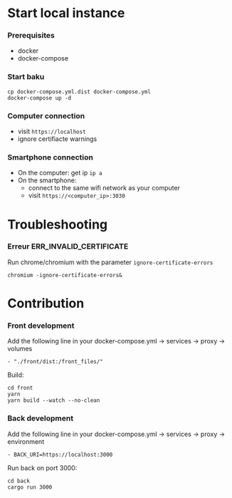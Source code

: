 # Start local instance

### Prerequisites
  - docker
  - docker-compose

### Start baku
```
cp docker-compose.yml.dist docker-compose.yml
docker-compose up -d
```

### Computer connection
- visit `https://localhost`
- ignore certifiacte warnings

### Smartphone connection
- On the computer: get ip `ip a`
- On the smartphone: 
  * connect to the same wifi network as your computer
  * visit `https://<computer_ip>:3030`

# Troubleshooting

### Erreur ERR_INVALID_CERTIFICATE
Run chrome/chromium with the parameter `ignore-certificate-errors`
```
chromium -ignore-certificate-errors&
```

# Contribution

### Front development
Add the following line in your docker-compose.yml -> services -> proxy -> volumes
```
- "./front/dist:/front_files/"
```
Build:
```
cd front
yarn
yarn build --watch --no-clean
```

### Back development
Add the following line in your docker-compose.yml -> services -> proxy -> environment
```
- BACK_URI=https://localhost:3000
```
Run back on port 3000:
```
cd back
cargo run 3000
```
